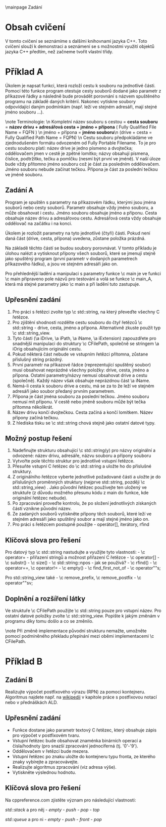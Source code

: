 \mainpage Zadání

# Obsah cvičení
V tomto cvičení se seznámíme s dalšími knihovnami jazyka C++. 
Toto cvičení slouží k demonstraci a seznámení se s možnostmi využití objektů jazyka C++ předtím, než začneme tvořit vlastní třídy.

# Příklad A

Úkolem je napsat funkci, která rozloží cestu k souboru na jednotlivé části. 
Pomocí této funkce program otestuje cesty souborů dodané jako parametr z příkazové řádky a následně  bude  provádět porovnání s názvem spuštěného programu na základě daných kritérií. Nakonec vytiskne soubory odpovídající daným podmínkám 
(např. leží ve stejném adresáři, mají stejné jméno souboru ...).

\note Terminologie: \n
Kompletní název souboru s cestou = __cesta souboru__ = __název drivu + adresářová cesta + jméno + přípona__  ( Fully Qualified File Name = FQFN ) \n
jméno + přípona = __jméno souboru__\n
(drive + cesta = Fully Qualified Path Name = FQPN) \n
Cestu souboru předpokládáme ve zjednodušeném formátu odvozeném od Fully Portable Filename. 
To je pro cestu souboru platí: název drive je jedno písmeno a dvojtečka; oddělovačem jmen v cestě je zpětné lomítko; 
názvy obsahují písmena, číslice, podtržítko, tečku a pomlčku (nesmí být první ve jméně). 
V naší úloze bude vždy přítomno jméno souboru což je část za posledním oddělovačem. Jméno souboru nebude začínat tečkou. 
Přípona je část za poslední tečkou ve jméně souboru.

## Zadání A
Program je spuštěn s parametry na příkazovém řádku, kterými jsou jména souborů nebo cesty souborů. 
Parametr obsahuje vždy jméno souboru, a může obsahovat i cestu. Jméno souboru obsahuje jméno a příponu. Cesta obsahuje název drivu a adresářovou cestu.
Adresářová cesta vždy obsahuje oddělovač na začátku i na konci.

Úkolem je rozložit parametry na tyto jednotlivé (čtyři) části. Pokud není daná část (drive, cesta, přípona) uvedena, zůstane položka prázdná.

Na základě těchto částí se budou soubory porovnávat. V tomto příkladu je úlohou nalézt a vytisknout přípony všech souborů, které se jmenují stejně jako spuštěný program 
(první parametr v dodaných parametrech příkazového řádku), a jsou ve stejném adresáři jako on. 

Pro přehlednější ladění a manipulaci s parametry funkce \c main je ve funkci \c main připraveno pole názvů pro testování a volá se funkce \c main_A, která má stejné parametry jako \c main a při ladění tuto zastupuje.

## Upřesnění zadání




1. Pro práci s řetězci zvolte typ \c std::string, na který převeďte všechny C řetězce.
2. Pro zjištění shodnosti rozdělte cestu souboru do čtyř řetězců \c std::string - drive, cesta, jméno a přípona. 
	Alternativně zkuste použít typ \c std::string_view.
3. Tyto části (\a iDrive, \a iPath, \a iName, \a iExtension) zapouzdřete pro snadnější manipulaci do struktury \c CFilePath, 
          společně se stringem \a iOrig obsahujícím originální cestu.
4. Pokud některá část nebude ve vstupním řetězci přítomna, zůstane příslušný string prázdný.
5. První parametr na příkazové řádce (reprezentující spuštěný soubor) 
         musí obsahovat neprázdné všechny položky: drive, cesta, jméno a přípona. 
         Ostatní parametry/názvy nemusí obsahovat drive a cestu (společně). Každý název však  obsahuje neprázdnou část \a iName. 
6. Nemá-li cesta k souboru drive a cestu, má se za to že leží ve stejném adresáři jako soubor předaný prvním parametrem.
7. Přípona je část jména souboru za poslední tečkou. Jméno souboru nemusí mít příponu. V cestě nebo jméně souboru může být tečka přítomna několikrát.
8. Název drivu končí dvojtečkou. Cesta začíná a končí lomítkem. Název přípony začíná tečkou.
9. Z hlediska tisku se \c std::string chová stejně jako ostatní datové typy.



## Možný postup řešení
1. Nadefinujte strukturu obsahující \c std::string(y) pro názvy originální a odvozené: název drivu, adresáře, názvu souboru a přípony souboru
2. Vytvořte pole těchto struktur pro jednotlivé vstupní řetězce.
3. Přesuňte vstupní C řetězec do \c std::string a uložte ho do příslušné struktury.
4. Z originálního řetězce vyberte jednotlivé požadované části a uložte je do příslušných proměnných struktury (nejprve std::string, později \c std::string_view) . 
   Jako původní řetězec používejte ten uložený ve struktuře (z důvodu možného přesunu kódu z main do funkce, kde originální řetězec nebude).
5. Po zpracování proveďte kontrolu, že po složení jednotlivých získaných částí vznikne původní název.
6. Ze zadaných souborů vytiskněte přípony těch souborů, které leží ve stejném adresáři jako spuštěný soubor a mají stejné jméno jako on. 
7. Pro práci s řetězcem postupně použijte - operátor[], iterátory, rfind

## Klíčová slova pro řešení
Pro datový typ \c std::string nastudujte a využijte tyto vlastnosti:
	- \c operator= - přiřazení stringů a možnost přiřazení C řetězce
	- \c operator[] 
	- \c substr()
	- \c size()
	- \c std::string::npos - jak se používá?
	- \c rfind()
	- \c operator==, \c operator!=
	- \c empty()
	- \c find_first_not_of 
	- \c operator""s; 
	
Pro std::string_view také
	- \c remove_prefix, \c remove_postfix
	- \c operator""sv;

## Doplnění a rozšíření látky 

Ve struktuře \c CFilePath použijte \c std::string pouze pro vstupní název. Pro ostatní datové položky zvolte \c std::string_view. 
Popište k jakým změnám v programu díky tomu došlo a co se změnilo.

\note Při změně implementace původní strukturu nemažte, umožněte pomocí podmíněného překladu přepínání mezi oběmi implementacemi \c CFilePath.


# Příklad B

## Zadání B

Realizujte výpočet postfixového výrazu (RPN) za pomoci kontejneru. 
Algoritmus najdete např. na [wikipedii](https://cs.wikipedia.org/wiki/Postfixov%C3%A1_notace) v kapitole práce s postfixovou notací nebo v přednáškách ALD.


## Upřesnění zadání

- Funkce dostane jako parametr textový C řetězec, který obsahuje zápis pro výpočet v postfixovém tvaru.
- Vstupní řetězec bude obsahovat znaménka binárních operací a čísla/hodnoty (pro snazší zpracování jednociferná (tj. '0'-'9'). 
- Oddělovačem v řetězci bude mezera.
- Vstupní řetězec po znaku uložte do kontejneru typu fronta, ze kterého znaky vybírejte a zpracovávejte.
- Realizujte algoritmus zpracování (viz adresa výše).
- Vytiskněte výslednou hodnotu.


## Klíčová slova pro řešení

Na cppreference.com zjistěte význam pro následující vlastnosti:

_std::stack_ a pro něj
	- _empty_
	- _push_
	- _pop_
	- _top_

_std::queue_ a pro ni
	- _empty_
	- _push_
	- _front_
	- _pop_















